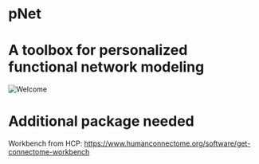 # pNet
# A toolbox for personalized functional network modeling



![Welcome](https://user-images.githubusercontent.com/20191790/222938004-af056d30-1ddd-4e35-86ed-bcb0c31b7094.jpg)

# Additional package needed
Workbench from HCP: https://www.humanconnectome.org/software/get-connectome-workbench
 
